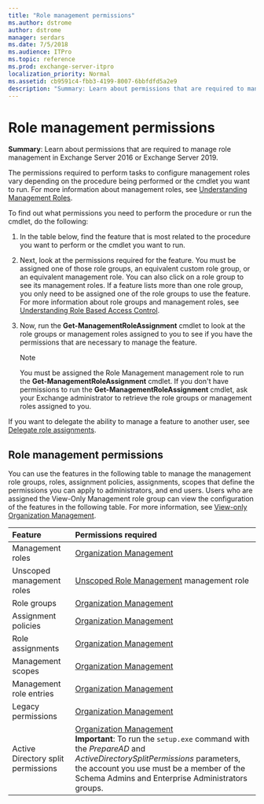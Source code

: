 ```yaml
---
title: "Role management permissions"
ms.author: dstrome
author: dstrome
manager: serdars
ms.date: 7/5/2018
ms.audience: ITPro
ms.topic: reference
ms.prod: exchange-server-itpro
localization_priority: Normal
ms.assetid: cb9591c4-fbb3-4199-8007-6bbfdfd5a2e9
description: "Summary: Learn about permissions that are required to manage role management in Exchange Server."
---
```


# Role management permissions

 **Summary**: Learn about permissions that are required to manage role management in Exchange Server 2016 or Exchange Server 2019.
  
The permissions required to perform tasks to configure management roles vary depending on the procedure being performed or the cmdlet you want to run. For more information about management roles, see [Understanding Management Roles](http://technet.microsoft.com/library/887b0a64-84b1-4b8c-9547-e456ea6f5dbd.aspx).
  
To find out what permissions you need to perform the procedure or run the cmdlet, do the following:
  
1. In the table below, find the feature that is most related to the procedure you want to perform or the cmdlet you want to run.
    
2. Next, look at the permissions required for the feature. You must be assigned one of those role groups, an equivalent custom role group, or an equivalent management role. You can also click on a role group to see its management roles. If a feature lists more than one role group, you only need to be assigned one of the role groups to use the feature. For more information about role groups and management roles, see [Understanding Role Based Access Control](https://technet.microsoft.com/library/dd298183.aspx).
    
3. Now, run the **Get-ManagementRoleAssignment** cmdlet to look at the role groups or management roles assigned to you to see if you have the permissions that are necessary to manage the feature.
    
    > [!NOTE]
    > You must be assigned the Role Management management role to run the **Get-ManagementRoleAssignment** cmdlet. If you don't have permissions to run the **Get-ManagementRoleAssignment** cmdlet, ask your Exchange administrator to retrieve the role groups or management roles assigned to you.
  
If you want to delegate the ability to manage a feature to another user, see [Delegate role assignments](https://technet.microsoft.com/library/dd351237.aspx).
  
## Role management permissions

You can use the features in the following table to manage the management role groups, roles, assignment policies, assignments, scopes that define the permissions you can apply to administrators, and end users. Users who are assigned the View-Only Management role group can view the configuration of the features in the following table. For more information, see [View-only Organization Management](https://technet.microsoft.com/library/dd351130.aspx).
  
|**Feature**|**Permissions required**|
|:-----|:-----|
|Management roles  <br/> |[Organization Management](http://technet.microsoft.com/library/0bfd21c1-86ac-4369-86b7-aeba386741c8.aspx) <br/> |
|Unscoped management roles  <br/> |[Unscoped Role Management](http://technet.microsoft.com/library/d11eb843-64c9-4968-bfd5-9a8d94903058.aspx) management role  <br/> |
|Role groups  <br/> |[Organization Management](http://technet.microsoft.com/library/0bfd21c1-86ac-4369-86b7-aeba386741c8.aspx) <br/> |
|Assignment policies  <br/> |[Organization Management](http://technet.microsoft.com/library/0bfd21c1-86ac-4369-86b7-aeba386741c8.aspx) <br/> |
|Role assignments  <br/> |[Organization Management](http://technet.microsoft.com/library/0bfd21c1-86ac-4369-86b7-aeba386741c8.aspx) <br/> |
|Management scopes  <br/> |[Organization Management](http://technet.microsoft.com/library/0bfd21c1-86ac-4369-86b7-aeba386741c8.aspx) <br/> |
|Management role entries  <br/> |[Organization Management](http://technet.microsoft.com/library/0bfd21c1-86ac-4369-86b7-aeba386741c8.aspx) <br/> |
|Legacy permissions  <br/> |[Organization Management](http://technet.microsoft.com/library/0bfd21c1-86ac-4369-86b7-aeba386741c8.aspx) <br/> |
|Active Directory split permissions  <br/> |[Organization Management](http://technet.microsoft.com/library/0bfd21c1-86ac-4369-86b7-aeba386741c8.aspx) <br/> **Important**: To run the `setup.exe` command with the _PrepareAD_ and _ActiveDirectorySplitPermissions_ parameters, the account you use must be a member of the Schema Admins and Enterprise Administrators groups.  <br/> |
   

